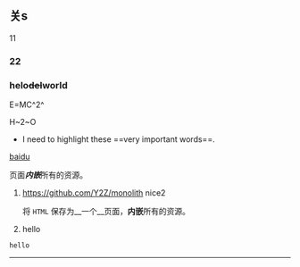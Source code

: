 ## 关s

11

### 22





### helo~~del~~world

E=MC^2^

H~2~O


* I need to highlight these ==very important words==.


[baidu](https://baidu.com)

页面***内嵌***所有的资源。

1. https://github.com/Y2Z/monolith
    nice2

    将 `HTML` 保存为__一个__页面，**内嵌**所有的资源。

2. hello

```
hello
```

---